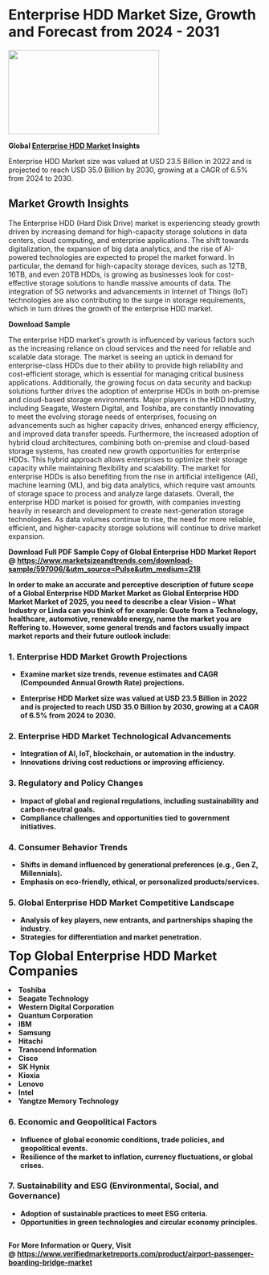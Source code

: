 <H1>Enterprise HDD Market Size, Growth and Forecast from 2024 - 2031</H1><img class="aligncenter size-medium wp-image-584254" src="https://thirdeyenews.in/wp-content/uploads/2024/09/Global-Market-Research-300x168.jpeg" alt="" width="300" height="168" /><p><strong>Global&nbsp;<a href="https://www.marketsizeandtrends.com/download-sample/597006/&amp;utm_source=Pulse&amp;utm_medium=218">Enterprise HDD Market</a> Insights</strong></p><p>Enterprise HDD Market size was valued at USD 23.5 Billion in 2022 and is projected to reach USD 35.0 Billion by 2030, growing at a CAGR of 6.5% from 2024 to 2030.</p><p><h2>Market Growth Insights</h2> <p>The Enterprise HDD (Hard Disk Drive) market is experiencing steady growth driven by increasing demand for high-capacity storage solutions in data centers, cloud computing, and enterprise applications. The shift towards digitalization, the expansion of big data analytics, and the rise of AI-powered technologies are expected to propel the market forward. In particular, the demand for high-capacity storage devices, such as 12TB, 16TB, and even 20TB HDDs, is growing as businesses look for cost-effective storage solutions to handle massive amounts of data. The integration of 5G networks and advancements in Internet of Things (IoT) technologies are also contributing to the surge in storage requirements, which in turn drives the growth of the enterprise HDD market.</p> <p><strong>Download Sample</strong></p> <p>The enterprise HDD market's growth is influenced by various factors such as the increasing reliance on cloud services and the need for reliable and scalable data storage. The market is seeing an uptick in demand for enterprise-class HDDs due to their ability to provide high reliability and cost-efficient storage, which is essential for managing critical business applications. Additionally, the growing focus on data security and backup solutions further drives the adoption of enterprise HDDs in both on-premise and cloud-based storage environments. Major players in the HDD industry, including Seagate, Western Digital, and Toshiba, are constantly innovating to meet the evolving storage needs of enterprises, focusing on advancements such as higher capacity drives, enhanced energy efficiency, and improved data transfer speeds. Furthermore, the increased adoption of hybrid cloud architectures, combining both on-premise and cloud-based storage systems, has created new growth opportunities for enterprise HDDs. This hybrid approach allows enterprises to optimize their storage capacity while maintaining flexibility and scalability. The market for enterprise HDDs is also benefiting from the rise in artificial intelligence (AI), machine learning (ML), and big data analytics, which require vast amounts of storage space to process and analyze large datasets. Overall, the enterprise HDD market is poised for growth, with companies investing heavily in research and development to create next-generation storage technologies. As data volumes continue to rise, the need for more reliable, efficient, and higher-capacity storage solutions will continue to drive market expansion. <p><strong></p><p><span class=""><strong>Download Full PDF Sample Copy of Global Enterprise HDD Market Report</strong> @ <a href="https://www.marketsizeandtrends.com/download-sample/597006/&amp;utm_source=Pulse&amp;utm_medium=218" target="_blank">https://www.marketsizeandtrends.com/download-sample/597006/&amp;utm_source=Pulse&amp;utm_medium=218</a></span></p><p>In order to make an accurate and perceptive description of future scope of a Global&nbsp;Enterprise HDD Market Market as Global&nbsp;Enterprise HDD Market Market of 2025, you need to describe a clear Vision &ndash; What Industry or Linda can you think of for example: Quote from a Technology, healthcare, automotive, renewable energy, name the market you are Reffering to. However, some general trends and factors usually impact market reports and their future outlook include:</p><h3>1.&nbsp;<strong>Enterprise HDD Market Growth Projections</strong></h3><ul><li>Examine market size trends, revenue estimates and CAGR (Compounded Annual Growth Rate) projections.</li><li><p>Enterprise HDD Market size was valued at USD 23.5 Billion in 2022 and is projected to reach USD 35.0 Billion by 2030, growing at a CAGR of 6.5% from 2024 to 2030.</p></li></ul><h3>2.&nbsp;<strong>Enterprise HDD Market Technological Advancements</strong></h3><ul><li>Integration of AI, IoT, blockchain, or automation in the industry.</li><li>Innovations driving cost reductions or improving efficiency.</li></ul><h3>3.&nbsp;<strong>Regulatory and Policy Changes</strong></h3><ul><li>Impact of global and regional regulations, including sustainability and carbon-neutral goals.</li><li>Compliance challenges and opportunities tied to government initiatives.</li></ul><h3>4.&nbsp;<strong>Consumer Behavior Trends</strong></h3><ul><li>Shifts in demand influenced by generational preferences (e.g., Gen Z, Millennials).</li><li>Emphasis on eco-friendly, ethical, or personalized products/services.</li></ul><h3>5.&nbsp;<strong>Global Enterprise HDD Market Competitive Landscape</strong></h3><ul><li>Analysis of key players, new entrants, and partnerships shaping the industry.</li><li>Strategies for differentiation and market penetration.</li></ul><p data-pm-slice="1 1 []"><span style="color: inherit; font-family: inherit; font-size: 25px;">Top Global Enterprise HDD Market Companies</span></p><div class="" data-test-id=""><p><li>Toshiba</li><li> Seagate Technology</li><li> Western Digital Corporation</li><li> Quantum Corporation</li><li> IBM</li><li> Samsung</li><li> Hitachi</li><li> Transcend Information</li><li> Cisco</li><li> SK Hynix</li><li> Kioxia</li><li> Lenovo</li><li> Intel</li><li> Yangtze Memory Technology</li></p></div><h3>6.&nbsp;<strong>Economic and Geopolitical Factors</strong></h3><ul><li>Influence of global economic conditions, trade policies, and geopolitical events.</li><li>Resilience of the market to inflation, currency fluctuations, or global crises.</li></ul><h3>7.&nbsp;<strong>Sustainability and ESG (Environmental, Social, and Governance)</strong></h3><ul><li>Adoption of sustainable practices to meet ESG criteria.</li><li>Opportunities in green technologies and circular economy principles.</li></ul><h2><strong style="font-size: 14px;">For More Information or Query, Visit @&nbsp;</strong><a style="background-color: #ffffff; font-size: 14px;" href="https://www.marketsizeandtrends.com/report/enterprise-hdd-market/" target="_blank">https://www.verifiedmarketreports.com/product/airport-passenger-boarding-bridge-market</a></h2>
